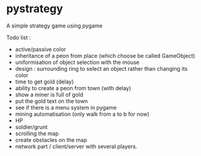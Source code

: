 # pystrategy
A simple strategy game using pygame



Todo list : 
 - active/passive color
 - inheritance of a peon from place (which choose be called GameObject)
 - uniformisation of object selection with the mouse
 - design : surrounding ring to select an object rather than changing its color
 - time to get gold (delay)
 - ability to create a peon from town (with delay)
 - show a miner is full of gold
 - put the gold text on the town 
 - see if there is a menu system in pygame
 - mining automatisation (only walk from a to b for now)
 - HP
 - soldier/grunt
 - scrolling the map
 - create obstacles on the map
 - network part / client/server with several players.


